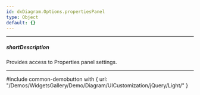 ```yaml
---
id: dxDiagram.Options.propertiesPanel
type: Object
default: {}
---
```

---
##### shortDescription
Provides access to Properties panel settings.

---
#include common-demobutton with {
    url: "/Demos/WidgetsGallery/Demo/Diagram/UICustomization/jQuery/Light/"
}

